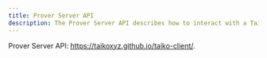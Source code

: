 ```yaml
---
title: Prover Server API
description: The Prover Server API describes how to interact with a Taiko off-chain market prover.
---
```


Prover Server API: <a href="https://taikoxyz.github.io/taiko-client/" target="_blank" rel="noopener noreferrer">https://taikoxyz.github.io/taiko-client/</a>.
